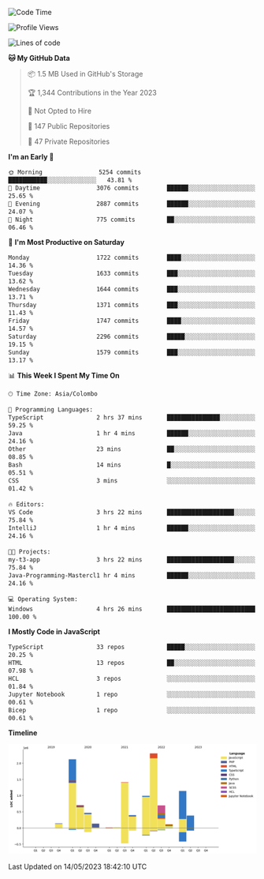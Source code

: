 
<!--START_SECTION:waka-->
![Code Time](http://img.shields.io/badge/Code%20Time-1%2C129%20hrs%2049%20mins-blue)

![Profile Views](http://img.shields.io/badge/Profile%20Views-0-blue)

![Lines of code](https://img.shields.io/badge/From%20Hello%20World%20I%27ve%20Written-11.0%20million%20lines%20of%20code-blue)

**🐱 My GitHub Data** 

> 📦 1.5 MB Used in GitHub's Storage 
 > 
> 🏆 1,344 Contributions in the Year 2023
 > 
> 🚫 Not Opted to Hire
 > 
> 📜 147 Public Repositories 
 > 
> 🔑 47 Private Repositories 
 > 
**I'm an Early 🐤** 

```text
🌞 Morning                5254 commits        ███████████░░░░░░░░░░░░░░   43.81 % 
🌆 Daytime                3076 commits        ██████░░░░░░░░░░░░░░░░░░░   25.65 % 
🌃 Evening                2887 commits        ██████░░░░░░░░░░░░░░░░░░░   24.07 % 
🌙 Night                  775 commits         ██░░░░░░░░░░░░░░░░░░░░░░░   06.46 % 
```
📅 **I'm Most Productive on Saturday** 

```text
Monday                   1722 commits        ████░░░░░░░░░░░░░░░░░░░░░   14.36 % 
Tuesday                  1633 commits        ███░░░░░░░░░░░░░░░░░░░░░░   13.62 % 
Wednesday                1644 commits        ███░░░░░░░░░░░░░░░░░░░░░░   13.71 % 
Thursday                 1371 commits        ███░░░░░░░░░░░░░░░░░░░░░░   11.43 % 
Friday                   1747 commits        ████░░░░░░░░░░░░░░░░░░░░░   14.57 % 
Saturday                 2296 commits        █████░░░░░░░░░░░░░░░░░░░░   19.15 % 
Sunday                   1579 commits        ███░░░░░░░░░░░░░░░░░░░░░░   13.17 % 
```


📊 **This Week I Spent My Time On** 

```text
🕑︎ Time Zone: Asia/Colombo

💬 Programming Languages: 
TypeScript               2 hrs 37 mins       ███████████████░░░░░░░░░░   59.25 % 
Java                     1 hr 4 mins         ██████░░░░░░░░░░░░░░░░░░░   24.16 % 
Other                    23 mins             ██░░░░░░░░░░░░░░░░░░░░░░░   08.85 % 
Bash                     14 mins             █░░░░░░░░░░░░░░░░░░░░░░░░   05.51 % 
CSS                      3 mins              ░░░░░░░░░░░░░░░░░░░░░░░░░   01.42 % 

🔥 Editors: 
VS Code                  3 hrs 22 mins       ███████████████████░░░░░░   75.84 % 
IntelliJ                 1 hr 4 mins         ██████░░░░░░░░░░░░░░░░░░░   24.16 % 

🐱‍💻 Projects: 
my-t3-app                3 hrs 22 mins       ███████████████████░░░░░░   75.84 % 
Java-Programming-Mastercl1 hr 4 mins         ██████░░░░░░░░░░░░░░░░░░░   24.16 % 

💻 Operating System: 
Windows                  4 hrs 26 mins       █████████████████████████   100.00 % 
```

**I Mostly Code in JavaScript** 

```text
TypeScript               33 repos            █████░░░░░░░░░░░░░░░░░░░░   20.25 % 
HTML                     13 repos            ██░░░░░░░░░░░░░░░░░░░░░░░   07.98 % 
HCL                      3 repos             ░░░░░░░░░░░░░░░░░░░░░░░░░   01.84 % 
Jupyter Notebook         1 repo              ░░░░░░░░░░░░░░░░░░░░░░░░░   00.61 % 
Bicep                    1 repo              ░░░░░░░░░░░░░░░░░░░░░░░░░   00.61 % 
```



**Timeline**

![Lines of Code chart](https://raw.githubusercontent.com/ccweerasinghe1994/ccweerasinghe1994/master/assets/bar_graph.png)


 Last Updated on 14/05/2023 18:42:10 UTC
<!--END_SECTION:waka-->
